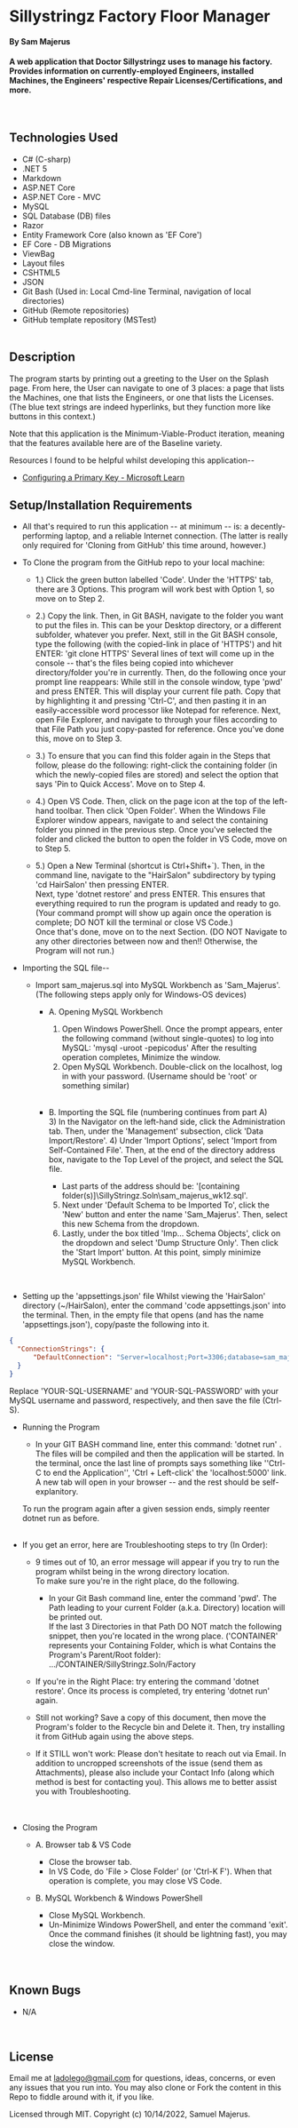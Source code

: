 # Sillystringz Factory Floor Manager

#### By Sam Majerus

#### A web application that Doctor Sillystringz uses to manage his factory. Provides information on currently-employed Engineers, installed Machines, the Engineers' respective Repair Licenses/Certifications, and more.   
<br>

## Technologies Used

* C# (C-sharp)
* .NET 5 
* Markdown
* ASP.NET Core
* ASP.NET Core - MVC 
* MySQL
* SQL Database (DB) files 
* Razor
* Entity Framework Core  (also known as 'EF Core')
* EF Core - DB Migrations
* ViewBag
* Layout files 
* CSHTML5 
* JSON
* Git Bash (Used in: Local Cmd-line Terminal, navigation of local directories)
* GitHub (Remote repositories)
* GitHub template repository (MSTest)
<br><br>


## Description

The program starts by printing out a greeting to the User on the Splash page. From here, the User can navigate to one of 3 places: a page that lists the Machines, one that lists the Engineers, or one that lists the Licenses. (The blue text strings are indeed hyperlinks, but they function more like buttons in this context.) 


Note that this application is the Minimum-Viable-Product iteration, meaning that the features available here are of the Baseline variety. 


Resources I found to be helpful whilst developing this application-- 
* [Configuring a Primary Key - Microsoft Learn](https://learn.microsoft.com/en-us/ef/core/modeling/keys?tabs=data-annotations#configuring-a-primary-key)


## Setup/Installation Requirements

* All that's required to run this application -- at minimum -- is: a decently-performing laptop, and a reliable Internet connection. (The latter is really only required for 'Cloning from GitHub' this time around, however.) 

* To Clone the program from the GitHub repo to your local machine:

  * 1.) Click the green button labelled 'Code'. Under the 'HTTPS' tab, there are 3 Options. This program will work best with Option 1, so move on to Step 2. <br> 

  * 2.) Copy the link. Then, in Git BASH, navigate to the folder you want to put the files in. This can be your Desktop directory, or a different subfolder, whatever you prefer. Next, still in the Git BASH console, type the following (with the copied-link in place of 'HTTPS') and hit ENTER: 'git clone HTTPS' Several lines of text will come up in the console -- that's the files being copied into whichever directory/folder you're in currently. Then, do the following once your prompt line reappears: While still in the console window, type 'pwd' and press ENTER. This will display your current file path. Copy that by highlighting it and pressing 'Ctrl-C', and then pasting it in an easily-accessible word processor like Notepad for reference. Next, open File Explorer, and navigate to through your files according to that File Path you just copy-pasted for reference. Once you've done this, move on to Step 3. <br>

  * 3.) To ensure that you can find this folder again in the Steps that follow, please do the following: right-click the containing folder (in which the newly-copied files are stored) and select the option that says 'Pin to Quick Access'.  Move on to Step 4. <br>

  * 4.) Open VS Code. Then, click on the page icon at the top of the left-hand toolbar. Then click 'Open Folder'. When the Windows File Explorer window appears, navigate to and select the containing folder you pinned in the previous step. Once you've selected the folder and clicked the button to open the folder in VS Code, move on to Step 5. <br>

  * 5.) Open a New Terminal (shortcut is Ctrl+Shift+`). Then, in the command line, navigate to the "HairSalon" subdirectory by typing  'cd HairSalon'  then pressing ENTER.   
  Next, type  'dotnet restore'  and press ENTER. This ensures that everything required to run the program is updated and ready to go.   (Your command prompt will show up again once the operation is complete; DO NOT kill the terminal or close VS Code.) <br>
  Once that's done, move on to the next Section.     (DO NOT Navigate to any other directories between now and then!!  Otherwise, the Program will not run.) <br>


* Importing the SQL file--    
  * Import sam_majerus.sql into MySQL Workbench as 'Sam_Majerus'.  (The following steps apply only for Windows-OS devices)  
    * A. Opening MySQL Workbench 
      1)  Open Windows PowerShell.  Once the prompt appears, enter the following command (without single-quotes) to log into MySQL:  'mysql -uroot -pepicodus' 
          After the resulting operation completes, Minimize the window. 
      2)  Open MySQL Workbench.  Double-click on the localhost, log in with your password. (Username should be 'root' or something similar) 
      <br>

    * B. Importing the SQL file  (numbering continues from part A)  
      3)  In the Navigator on the left-hand side, click the Administration tab. Then, under the 'Management' subsection, click 'Data Import/Restore'. 
      4)  Under 'Import Options', select 'Import from Self-Contained File'.  Then, at the end of the directory address box, navigate to the Top Level of the project, and select the SQL file.   
        * Last parts of the address should be:  '[containing folder(s)]\SillyStringz.Soln\sam_majerus_wk12.sql'.
      5)  Next under 'Default Schema to be Imported To', click the 'New' button and enter the name 'Sam_Majerus'.  Then, select this new Schema from the dropdown. 
      6)  Lastly, under the box titled 'Imp... Schema Objects', click on the dropdown and select 'Dump Structure Only'.  Then click the 'Start Import' button. 
  At this point, simply minimize MySQL Workbench.  
<br>


* Setting up the 'appsettings.json' file 
Whilst viewing the 'HairSalon' directory  (~/HairSalon), enter the command 'code appsettings.json' into the terminal. Then, in the empty file that opens (and has the name 'appsettings.json'), copy/paste the following into it.  

```json
{
  "ConnectionStrings": {
      "DefaultConnection": "Server=localhost;Port=3306;database=sam_majerus;uid=YOUR-SQL-USERNAME;pwd=YOUR-SQL-PASSWORD;"
  }
}
```
Replace 'YOUR-SQL-USERNAME' and 'YOUR-SQL-PASSWORD' with your MySQL username and password, respectively, and then save the file (Ctrl-S). 
<br>


* Running the Program 
  <!-- IMPORTANT: If your current directory location is not the same as it was for the most recent Step, the instructions that follow WILL NOT WORK.  -->
  
  * In your GIT BASH command line, enter this command:  'dotnet run' .   The files will be compiled and then the application will be started. 
  In the terminal, once the last line of prompts says something like    ''Ctrl-C to end the Application'',  'Ctrl + Left-click' the 'localhost:5000' link. A new tab will open in your browser -- and the rest should be self-explanitory. 

  To run the program again after a given session ends, simply reenter   dotnet run   as before.
<br><br>


* If you get an error, here are Troubleshooting steps to try (In Order): 
  * 9 times out of 10, an error message will appear if you try to run the program whilst being in the wrong directory location.  
  To make sure you're in the right place, do the following. 
    * In your Git Bash command line, enter the command  'pwd'.  The Path leading to your current Folder (a.k.a. Directory) location will be printed out.   
    If the last 3 Directories in that Path DO NOT match the following snippet, then you're located in the wrong place. ('CONTAINER' represents your Containing Folder, which is what Contains the Program's Parent/Root folder):          .../CONTAINER/SillyStringz.Soln/Factory 

  * If you're in the Right Place:  try entering the command  'dotnet restore'.  Once its process is completed, try entering  'dotnet run' again. 

  * Still not working?  Save a copy of this document, then move the Program's folder to the Recycle bin and Delete it. Then, try installing it from GitHub again using the above steps. 

  * If it STILL won't work:  Please don't hesitate to reach out via Email.  In addition to uncropped screenshots of the issue (send them as Attachments), please also include your Contact Info (along which method is best for contacting you).   This allows me to better assist you with Troubleshooting.  
<br><br>


* Closing the Program 
  * A. Browser tab & VS Code 
    * Close the browser tab.  
    * In VS Code, do  'File > Close Folder'  (or 'Ctrl-K F'). When that operation is complete, you may close VS Code. 
  
  * B. MySQL Workbench & Windows PowerShell 
    * Close MySQL Workbench. 
    * Un-Minimize Windows PowerShell, and enter the command  'exit'.  Once the command finishes (it should be lightning fast), you may close the window. 
<br><br><br>



## Known Bugs
* N/A 
<br>


## License

Email me at ladolego@gmail.com for questions, ideas, concerns, or even any issues that you run into. You may also clone or Fork the content in this Repo to fiddle around with it, if you like.

Licensed through MIT. Copyright (c) 10/14/2022, Samuel Majerus.
